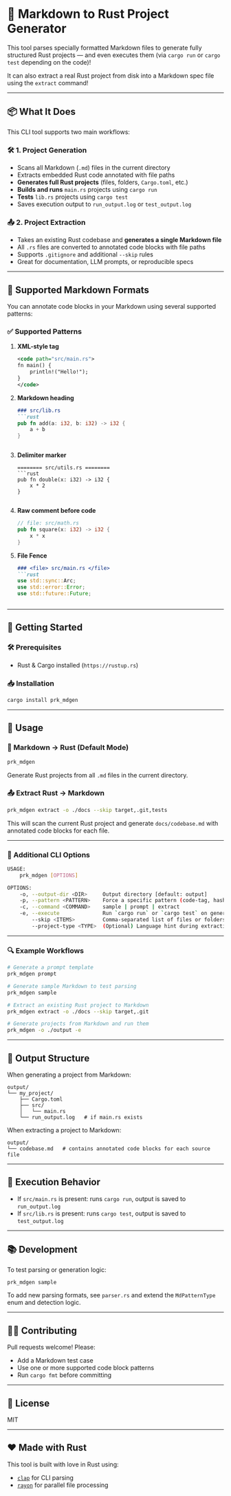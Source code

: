 # 🦀 Markdown to Rust Project Generator

This tool parses specially formatted Markdown files to generate fully structured Rust projects — and even executes them (via `cargo run` or `cargo test` depending on the code)!

It can also extract a real Rust project from disk into a Markdown spec file using the `extract` command!

---

## 📦 What It Does

This CLI tool supports two main workflows:

### 🛠 1. **Project Generation**

- Scans all Markdown (`.md`) files in the current directory
- Extracts embedded Rust code annotated with file paths
- **Generates full Rust projects** (files, folders, `Cargo.toml`, etc.)
- **Builds and runs** `main.rs` projects using `cargo run`
- **Tests** `lib.rs` projects using `cargo test`
- Saves execution output to `run_output.log` or `test_output.log`

### 📤 2. **Project Extraction**

- Takes an existing Rust codebase and **generates a single Markdown file**
- All `.rs` files are converted to annotated code blocks with file paths
- Supports `.gitignore` and additional `--skip` rules
- Great for documentation, LLM prompts, or reproducible specs

---

## 🧠 Supported Markdown Formats

You can annotate code blocks in your Markdown using several supported patterns:

### ✅ Supported Patterns

1. **XML-style tag**
   ```xml
   <code path="src/main.rs">
   fn main() {
       println!("Hello!");
   }
   </code>
   ```

2. **Markdown heading**
   ```md
   ### src/lib.rs
   ```rust
   pub fn add(a: i32, b: i32) -> i32 {
       a + b
   }
   ```
   ```

3. **Delimiter marker**
   ```
   ======== src/utils.rs ========
   ```rust
   pub fn double(x: i32) -> i32 {
       x * 2
   }
   ```
   ```

4. **Raw comment before code**
   ```rust
   // file: src/math.rs
   pub fn square(x: i32) -> i32 {
       x * x
   }
   ```

5. **File Fence**
   ```md
   ### <file> src/main.rs </file>
   ```rust
   use std::sync::Arc;
   use std::error::Error;
   use std::future::Future;
   ```
   ```

---

## 🚀 Getting Started

### 🛠 Prerequisites

- Rust & Cargo installed (`https://rustup.rs`)

### 📥 Installation

```bash
cargo install prk_mdgen
```

---

## 🧪 Usage

### 🔁 Markdown → Rust (Default Mode)

```bash
prk_mdgen
```

Generate Rust projects from all `.md` files in the current directory.

### 📤 Extract Rust → Markdown

```bash
prk_mdgen extract -o ./docs --skip target,.git,tests
```

This will scan the current Rust project and generate `docs/codebase.md` with annotated code blocks for each file.

---

### 🔧 Additional CLI Options

```bash
USAGE:
    prk_mdgen [OPTIONS]

OPTIONS:
    -o, --output-dir <DIR>     Output directory [default: output]
    -p, --pattern <PATTERN>    Force a specific pattern (code-tag, hash, delimiter, raw, file-code, file-fence)
    -c, --command <COMMAND>    sample | prompt | extract
    -e, --execute              Run `cargo run` or `cargo test` on generated projects
        --skip <ITEMS>         Comma-separated list of files or folders to skip
        --project-type <TYPE>  (Optional) Language hint during extraction (e.g. rust, node, flutter)
```

---

### 🔍 Example Workflows

```bash
# Generate a prompt template
prk_mdgen prompt

# Generate sample Markdown to test parsing
prk_mdgen sample

# Extract an existing Rust project to Markdown
prk_mdgen extract -o ./docs --skip target,.git

# Generate projects from Markdown and run them
prk_mdgen -o ./output -e
```

---

## 📂 Output Structure

When generating a project from Markdown:

```text
output/
└── my_project/
    ├── Cargo.toml
    ├── src/
    │   └── main.rs
    └── run_output.log   # if main.rs exists
```

When extracting a project to Markdown:

```text
output/
└── codebase.md   # contains annotated code blocks for each source file
```

---

## 🧪 Execution Behavior

- If `src/main.rs` is present: runs `cargo run`, output is saved to `run_output.log`
- If `src/lib.rs` is present: runs `cargo test`, output is saved to `test_output.log`

---

## 📚 Development

To test parsing or generation logic:

```bash
prk_mdgen sample
```

To add new parsing formats, see `parser.rs` and extend the `MdPatternType` enum and detection logic.

---

## 🧑‍💻 Contributing

Pull requests welcome! Please:

- Add a Markdown test case
- Use one or more supported code block patterns
- Run `cargo fmt` before committing

---

## 🪪 License

MIT

---

## ❤️ Made with Rust

This tool is built with love in Rust using:

- [`clap`](https://docs.rs/clap/) for CLI parsing
- [`rayon`](https://docs.rs/rayon/) for parallel file processing
